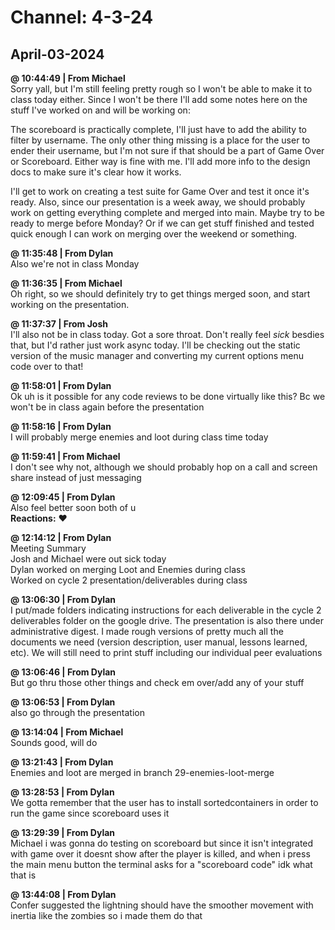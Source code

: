# Channel: 4-3-24  
## April-03-2024  
**@ 10:44:49 | From Michael**  
Sorry yall, but I'm still feeling pretty rough so I won't be able to make it to class today either. Since I won't be there I'll add some notes here on the stuff I've worked on and will be working on:  
  
The scoreboard is practically complete, I'll just have to add the ability to filter by username. The only other thing missing is a place for the user to ender their username, but I'm not sure if that should be a part of Game Over or Scoreboard. Either way is fine with me. I'll add more info to the design docs to make sure it's clear how it works.  
  
I'll get to work on creating a test suite for Game Over and test it once it's ready. Also, since our presentation is a week away, we should probably work on getting everything complete and merged into main. Maybe try to be ready to merge before Monday? Or if we can get stuff finished and tested quick enough I can work on merging over the weekend or something.  
  
**@ 11:35:48 | From Dylan**  
Also we're not in class Monday  
  
**@ 11:36:35 | From Michael**  
Oh right, so we should definitely try to get things merged soon, and start working on the presentation.  
  
**@ 11:37:37 | From Josh**  
I'll also not be in class today. Got a sore throat. Don't really feel *sick* besdies that, but I'd rather just work async today. I'll be checking out the static version of the music manager and converting my current options menu code over to that!  
  
**@ 11:58:01 | From Dylan**  
Ok uh is it possible for any code reviews to be done virtually like this? Bc we won't be in class again before the presentation  
  
**@ 11:58:16 | From Dylan**  
I will probably merge enemies and loot during class time today  
  
**@ 11:59:41 | From Michael**  
I don't see why not, although we should probably hop on a call and screen share instead of just messaging  
  
**@ 12:09:45 | From Dylan**  
Also feel better soon both of u  
**Reactions:** ❤️  
  
**@ 12:14:12 | From Dylan**  
Meeting Summary  
Josh and Michael were out sick today  
Dylan worked on merging Loot and Enemies during class  
Worked on cycle 2 presentation/deliverables during class  
  
**@ 13:06:30 | From Dylan**  
I put/made folders indicating instructions for each deliverable in the cycle 2 deliverables folder on the google drive. The presentation is also there under administrative digest. I made rough versions of pretty much all the documents we need (version description, user manual, lessons learned, etc). We will still need to print stuff including our individual peer evaluations  
  
**@ 13:06:46 | From Dylan**  
But go thru those other things and check em over/add any of your stuff  
  
**@ 13:06:53 | From Dylan**  
also go through the presentation  
  
**@ 13:14:04 | From Michael**  
Sounds good, will do  
  
**@ 13:21:43 | From Dylan**  
Enemies and loot are merged in branch 29-enemies-loot-merge  
  
**@ 13:28:53 | From Dylan**  
We gotta remember that the user has to install sortedcontainers in order to run the game since scoreboard uses it  
  
**@ 13:29:39 | From Dylan**  
Michael i was gonna do testing on scoreboard but since it isn't integrated with game over it doesnt show after the player is killed, and when i press the main menu button the terminal asks for a "scoreboard code" idk what that is  
  
**@ 13:44:08 | From Dylan**  
Confer suggested the lightning should have the smoother movement with inertia like the zombies so i made them do that  
  
